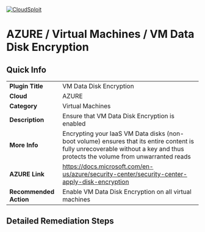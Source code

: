 [![CloudSploit](https://cloudsploit.com/img/logo-new-big-text-100.png "CloudSploit")](https://cloudsploit.com)

# AZURE / Virtual Machines / VM Data Disk Encryption

## Quick Info

| | |
|-|-|
| **Plugin Title** | VM Data Disk Encryption |
| **Cloud** | AZURE |
| **Category** | Virtual Machines |
| **Description** | Ensure that VM Data Disk Encryption is enabled |
| **More Info** | Encrypting your IaaS VM Data disks (non-boot volume) ensures that its entire content is fully unrecoverable without a key and thus protects the volume from unwarranted reads |
| **AZURE Link** | https://docs.microsoft.com/en-us/azure/security-center/security-center-apply-disk-encryption |
| **Recommended Action** | Enable VM Data Disk Encryption on all virtual machines |

## Detailed Remediation Steps

